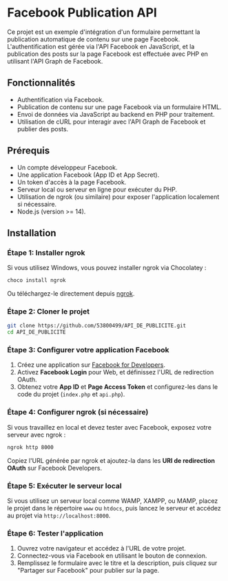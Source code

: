 # Facebook Publication API

Ce projet est un exemple d'intégration d'un formulaire permettant la publication automatique de contenu sur une page Facebook. L'authentification est gérée via l'API Facebook en JavaScript, et la publication des posts sur la page Facebook est effectuée avec PHP en utilisant l'API Graph de Facebook.

## Fonctionnalités
- Authentification via Facebook.
- Publication de contenu sur une page Facebook via un formulaire HTML.
- Envoi de données via JavaScript au backend en PHP pour traitement.
- Utilisation de cURL pour interagir avec l'API Graph de Facebook et publier des posts.

## Prérequis
- Un compte développeur Facebook.
- Une application Facebook (App ID et App Secret).
- Un token d'accès à la page Facebook.
- Serveur local ou serveur en ligne pour exécuter du PHP.
- Utilisation de ngrok (ou similaire) pour exposer l'application localement si nécessaire.
- Node.js (version >= 14).

## Installation

### Étape 1: Installer ngrok
Si vous utilisez Windows, vous pouvez installer ngrok via Chocolatey :
```bash
choco install ngrok
```
Ou téléchargez-le directement depuis [ngrok](https://ngrok.com/download).

### Étape 2: Cloner le projet
```bash
git clone https://github.com/53800499/API_DE_PUBLICITE.git
cd API_DE_PUBLICITE
```

### Étape 3: Configurer votre application Facebook
1. Créez une application sur [Facebook for Developers](https://developers.facebook.com/).
2. Activez **Facebook Login** pour Web, et définissez l'URL de redirection OAuth.
3. Obtenez votre **App ID** et **Page Access Token** et configurez-les dans le code du projet (`index.php` et `api.php`).

### Étape 4: Configurer ngrok (si nécessaire)
Si vous travaillez en local et devez tester avec Facebook, exposez votre serveur avec ngrok :
```bash
ngrok http 8000
```
Copiez l'URL générée par ngrok et ajoutez-la dans les **URI de redirection OAuth** sur Facebook Developers.

### Étape 5: Exécuter le serveur local
Si vous utilisez un serveur local comme WAMP, XAMPP, ou MAMP, placez le projet dans le répertoire `www` ou `htdocs`, puis lancez le serveur et accédez au projet via `http://localhost:8000`.

### Étape 6: Tester l'application
1. Ouvrez votre navigateur et accédez à l'URL de votre projet.
2. Connectez-vous via Facebook en utilisant le bouton de connexion.
3. Remplissez le formulaire avec le titre et la description, puis cliquez sur "Partager sur Facebook" pour publier sur la page.
